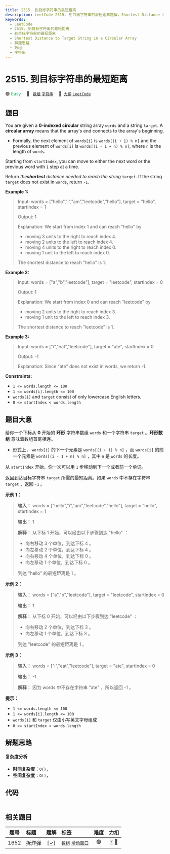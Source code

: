 ```yaml
---
title: 2515. 到目标字符串的最短距离
description: LeetCode 2515. 到目标字符串的最短距离题解，Shortest Distance to Target String in a Circular Array，包含解题思路、复杂度分析以及完整的 JavaScript 代码实现。
keywords:
  - LeetCode
  - 2515. 到目标字符串的最短距离
  - 到目标字符串的最短距离
  - Shortest Distance to Target String in a Circular Array
  - 解题思路
  - 数组
  - 字符串
---
```


# 2515. 到目标字符串的最短距离

🟢 <font color=#15bd66>Easy</font>&emsp; 🔖&ensp; [`数组`](/tag/array.md) [`字符串`](/tag/string.md)&emsp; 🔗&ensp;[`力扣`](https://leetcode.cn/problems/shortest-distance-to-target-string-in-a-circular-array) [`LeetCode`](https://leetcode.com/problems/shortest-distance-to-target-string-in-a-circular-array)

## 题目

You are given a **0-indexed** **circular** string array `words` and a string
`target`. A **circular array** means that the array's end connects to the
array's beginning.

  * Formally, the next element of `words[i]` is `words[(i + 1) % n]` and the previous element of `words[i]` is `words[(i - 1 + n) % n]`, where `n` is the length of `words`.

Starting from `startIndex`, you can move to either the next word or the
previous word with `1` step at a time.

Return _the**shortest** distance needed to reach the string_ `target`. If the
string `target` does not exist in `words`, return `-1`.



**Example 1:**

> Input: words = ["hello","i","am","leetcode","hello"], target = "hello", startIndex = 1
> 
> Output: 1
> 
> Explanation: We start from index 1 and can reach "hello" by
> - moving 3 units to the right to reach index 4.
> - moving 2 units to the left to reach index 4.
> - moving 4 units to the right to reach index 0.
> - moving 1 unit to the left to reach index 0.
> 
> The shortest distance to reach "hello" is 1.

**Example 2:**

> Input: words = ["a","b","leetcode"], target = "leetcode", startIndex = 0
> 
> Output: 1
> 
> Explanation: We start from index 0 and can reach "leetcode" by
> - moving 2 units to the right to reach index 3.
> - moving 1 unit to the left to reach index 3.
> 
> The shortest distance to reach "leetcode" is 1.

**Example 3:**

> Input: words = ["i","eat","leetcode"], target = "ate", startIndex = 0
> 
> Output: -1
> 
> Explanation: Since "ate" does not exist in words, we return -1.

**Constraints:**

  * `1 <= words.length <= 100`
  * `1 <= words[i].length <= 100`
  * `words[i]` and `target` consist of only lowercase English letters.
  * `0 <= startIndex < words.length`


## 题目大意

给你一个下标从 **0** 开始的 **环形** 字符串数组 `words` 和一个字符串 `target` 。**环形数组** 意味着数组首尾相连。

  * 形式上， `words[i]` 的下一个元素是 `words[(i + 1) % n]` ，而 `words[i]` 的前一个元素是 `words[(i - 1 + n) % n]` ，其中 `n` 是 `words` 的长度。

从 `startIndex` 开始，你一次可以用 `1` 步移动到下一个或者前一个单词。

返回到达目标字符串 `target` 所需的最短距离。如果 `words` 中不存在字符串 `target` ，返回 `-1` 。



**示例 1：**

> 
> 
> 
> 
> 
> **输入：** words = ["hello","i","am","leetcode","hello"], target = "hello", startIndex = 1
> 
> **输出：** 1
> 
> **解释：** 从下标 1 开始，可以经由以下步骤到达 "hello" ：
> - 向右移动 3 个单位，到达下标 4 。
> - 向左移动 2 个单位，到达下标 4 。
> - 向右移动 4 个单位，到达下标 0 。
> - 向左移动 1 个单位，到达下标 0 。
> 
> 到达 "hello" 的最短距离是 1 。
> 
> 

**示例 2：**

> 
> 
> 
> 
> 
> **输入：** words = ["a","b","leetcode"], target = "leetcode", startIndex = 0
> 
> **输出：** 1
> 
> **解释：** 从下标 0 开始，可以经由以下步骤到达 "leetcode" ：
> - 向右移动 2 个单位，到达下标 3 。
> - 向左移动 1 个单位，到达下标 3 。
> 
> 到达 "leetcode" 的最短距离是 1 。

**示例 3：**

> 
> 
> 
> 
> 
> **输入：** words = ["i","eat","leetcode"], target = "ate", startIndex = 0
> 
> **输出：** -1
> 
> **解释：** 因为 words 中不存在字符串 "ate" ，所以返回 -1 。
> 
> 



**提示：**

  * `1 <= words.length <= 100`
  * `1 <= words[i].length <= 100`
  * `words[i]` 和 `target` 仅由小写英文字母组成
  * `0 <= startIndex < words.length`


## 解题思路

#### 复杂度分析

- **时间复杂度**：`O()`，
- **空间复杂度**：`O()`，

## 代码

```javascript

```

## 相关题目

<!-- prettier-ignore -->
| 题号 | 标题 | 题解 | 标签 | 难度 | 力扣 |
| :------: | :------ | :------: | :------ | :------: | :------: |
| 1652 | 拆炸弹 | [[✓]](/problem/1652.md) |  [`数组`](/tag/array.md) [`滑动窗口`](/tag/sliding-window.md) | 🟢 | [🀄️](https://leetcode.cn/problems/defuse-the-bomb) [🔗](https://leetcode.com/problems/defuse-the-bomb) |